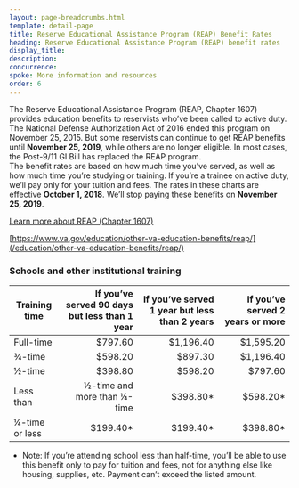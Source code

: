 ```yaml
---
layout: page-breadcrumbs.html
template: detail-page
title: Reserve Educational Assistance Program (REAP) Benefit Rates
heading: Reserve Educational Assistance Program (REAP) benefit rates
display_title: 
description: 
concurrence: 
spoke: More information and resources
order: 6 
---
```


<div class="va-introtext">

The Reserve Educational Assistance Program (REAP, Chapter 1607) provides education benefits to reservists who’ve been called
to active duty. The National Defense Authorization Act of 2016 ended this program on November 25, 2015. But some reservists
can continue to get REAP benefits until **November 25, 2019**, while others are no longer eligible. In most cases, the 
Post-9/11 GI Bill has replaced the REAP program. 
</br> 
The benefit rates are based on how much time you’ve served, as well as how much time you’re studying or training. If you’re a
trainee on active duty, we’ll pay only for your tuition and fees.  The rates in these charts are effective **October 1, 
2018**. We’ll stop paying these benefits on **November 25, 2019**. 

</div>

[Learn more about REAP (Chapter 1607)](https://www.benefits.va.gov/gibill/reap.asp)

[https://www.va.gov/education/other-va-education-benefits/reap/](/education/other-va-education-benefits/reap/)

### Schools and other institutional training
| **Training time** | **If you’ve served 90 days but less than 1 year** | **If you’ve served 1 year but less than 2 years** | **If you’ve served 2 years or more** |
|---|---:|---:|---:|
| Full-time |	$797.60	| $1,196.40	| $1,595.20 |
| ¾-time | $598.20 | $897.30 | $1,196.40 |
| ½-time | $398.80 | $598.20 | $797.60 |
| Less than | ½-time and more than ¼-time | $398.80\* | $598.20\*	| $797.60\* |
| ¼-time or less | $199.40\* | $199.40\* | $398.80\* |
* Note: If you’re attending school less than half-time, you’ll be able to use this benefit only to pay for tuition and fees,
not for anything else like housing, supplies, etc. Payment can’t exceed the listed amount.
